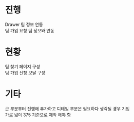 # 진행  

Drawer 팀 정보 연동  
팀 가입 요청 팀 정보와 연동  

# 현황  

팀 찾기 페이지 구성  
팀 가입 신청 모달 구성  

# 기타  

큰 부분부터 진행에 추가하고 디테일 부분은 필요하다 생각될 경우 기입  
가로 넓이 375 기준으로 제작 해야 함  